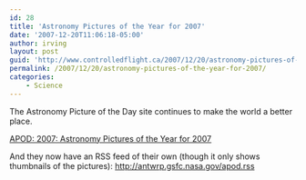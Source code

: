 ```yaml
---
id: 28
title: 'Astronomy Pictures of the Year for 2007'
date: '2007-12-20T11:06:18-05:00'
author: irving
layout: post
guid: 'http://www.controlledflight.ca/2007/12/20/astronomy-pictures-of-the-year-for-2007/'
permalink: /2007/12/20/astronomy-pictures-of-the-year-for-2007/
categories:
    - Science
---
```


The Astronomy Picture of the Day site continues to make the world a better place.

[APOD: 2007: Astronomy Pictures of the Year for 2007](http://antwrp.gsfc.nasa.gov/apod/apoys2007.html)

And they now have an RSS feed of their own (though it only shows thumbnails of the pictures): <http://antwrp.gsfc.nasa.gov/apod.rss>